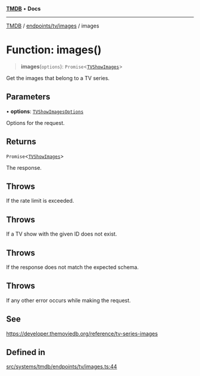 [**TMDB**](../../../../README.md) • **Docs**

***

[TMDB](../../../../README.md) / [endpoints/tv/images](../README.md) / images

# Function: images()

> **images**(`options`): `Promise`\<[`TVShowImages`](../../../../structs/Schemas/type-aliases/TVShowImages.md)\>

Get the images that belong to a TV series.

## Parameters

• **options**: [`TVShowImagesOptions`](../type-aliases/TVShowImagesOptions.md)

Options for the request.

## Returns

`Promise`\<[`TVShowImages`](../../../../structs/Schemas/type-aliases/TVShowImages.md)\>

The response.

## Throws

If the rate limit is exceeded.

## Throws

If a TV show with the given ID does not exist.

## Throws

If the response does not match the expected schema.

## Throws

If any other error occurs while making the request.

## See

https://developer.themoviedb.org/reference/tv-series-images

## Defined in

[src/systems/tmdb/endpoints/tv/images.ts:44](https://github.com/Norviah/media-hub/blob/18a8c2edf600e1d27fc5173db1855dfb068c9a34/src/systems/tmdb/endpoints/tv/images.ts#L44)
